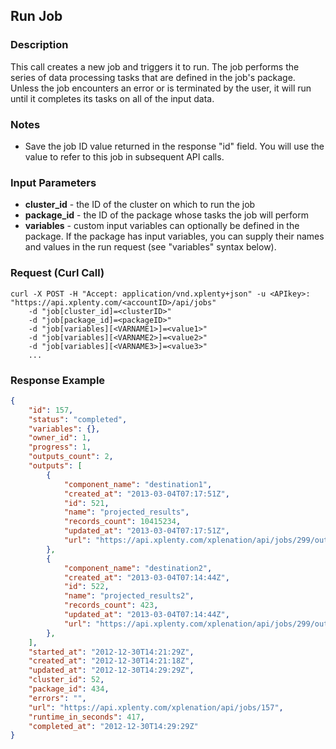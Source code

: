 ## Run Job

### Description
This call creates a new job and triggers it to run. The job performs the series of data processing tasks that are defined in the job's package. Unless the job encounters an error or is terminated by the user, it will run until it completes its tasks on all of the input data.

### Notes
* Save the job ID value returned in the response "id" field. You will use the value to refer to this job in subsequent API calls.

### Input Parameters
* **cluster_id** - the ID of the cluster on which to run the job
* **package_id** - the ID of the package whose tasks the job will perform
* **variables** - custom input variables can optionally be defined in the package. If the package has input variables, you can supply their names and values in the run request (see "variables" syntax below).

### Request (Curl Call)
```shell
curl -X POST -H "Accept: application/vnd.xplenty+json" -u <APIkey>: "https://api.xplenty.com/<accountID>/api/jobs" 
	-d "job[cluster_id]=<clusterID>" 
	-d "job[package_id]=<packageID>" 
	-d "job[variables][<VARNAME1>]=<value1>" 
	-d "job[variables][<VARNAME2>]=<value2>"
	-d "job[variables][<VARNAME3>]=<value3>"
	...
```

### Response Example
```json
{
    "id": 157,
    "status": "completed",
    "variables": {},
    "owner_id": 1,
    "progress": 1,
    "outputs_count": 2,
    "outputs": [
        {
            "component_name": "destination1",
            "created_at": "2013-03-04T07:17:51Z",
            "id": 521,
            "name": "projected_results",
            "records_count": 10415234,
            "updated_at": "2013-03-04T07:17:51Z",
            "url": "https://api.xplenty.com/xplenation/api/jobs/299/outputs/521",
        },
        {
            "component_name": "destination2",
            "created_at": "2013-03-04T07:14:44Z",
            "id": 522,
            "name": "projected_results2",
            "records_count": 423,
            "updated_at": "2013-03-04T07:14:44Z",
            "url": "https://api.xplenty.com/xplenation/api/jobs/299/outputs/522",
        },
    ],
    "started_at": "2012-12-30T14:21:29Z",
    "created_at": "2012-12-30T14:21:18Z",
    "updated_at": "2012-12-30T14:29:29Z",
    "cluster_id": 52,
    "package_id": 434,
    "errors": "",
    "url": "https://api.xplenty.com/xplenation/api/jobs/157",
    "runtime_in_seconds": 417,
    "completed_at": "2012-12-30T14:29:29Z"
}
```
